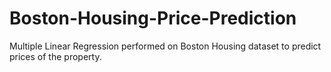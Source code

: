 # Boston-Housing-Price-Prediction
Multiple Linear Regression performed on Boston Housing dataset to predict prices of the property.
